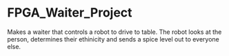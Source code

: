 # FPGA_Waiter_Project
Makes a waiter that controls a robot to drive to table. The robot looks at the person, determines their ethinicity and sends a spice level out to everyone else.
